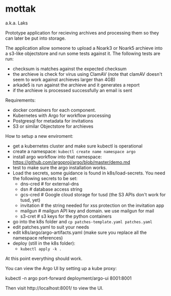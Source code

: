 # mottak
a.k.a. Laks

Prototype application for recieving archives and processing them so they can later be put into storage.

The application allow someone to upload a Noark3 or Noark5 archieve into a s3-like objectstore and run some tests against it. The following tests are run:
 - checksum is matches against the expected checksum
 - the archieve is check for virus using ClamAV (note that clamAV doesn't seem to work against archieves larger than 4GB)
 - arkade5 is run against the archieve and it generates a report
 - if the archieve is processed successfully an email is sent

Requirements:
 - docker containers for each component.
 - Kubernetes with Argo for workflow processing
 - Postgresql for metadata for invitations
 - S3 or similar Objectstore for archieves

How to setup a new enviroment:
 - get a kubernetes cluster and make sure kubectl is operational
 - create a namespace: ```kubectl create name namespace argo```
 - install argo workflow into that namespace: https://github.com/argoproj/argo/blob/master/demo.md
 - test to make sure the argo installation works.
 - Load the secrets, some guidance is found in k8s/load-secrets. You need the following secrets to be set:
   - dns-cred     # for external-dns
   - dsn          # database access string
   - gcs-cred     # Google cloud storage for tusd (the S3 APIs don't work for tusd, yet)
   - invitation   # the string needed for xss protection on the invitation app
   - mailgun      # mailgun API key and domain. we use mailgun for mail
   - s3-cret      # s3 keys for the python containers
 - go into the k8s folder and ```cp patches-template.yaml patches.yaml```
 - edit patches.yaml to suit your needs
 - edit k8s/argo/argo-artifacts.yaml (make sure you replace all the namespace references)
 - deploy (still in the k8s folder):
   - ```kubectl apply -k .```


At this point everything should work.


You can view the Argo UI by setting up a kube proxy:

kubectl -n argo port-forward deployment/argo-ui 8001:8001

Then visit http://localhost:8001/ to view the UI.
